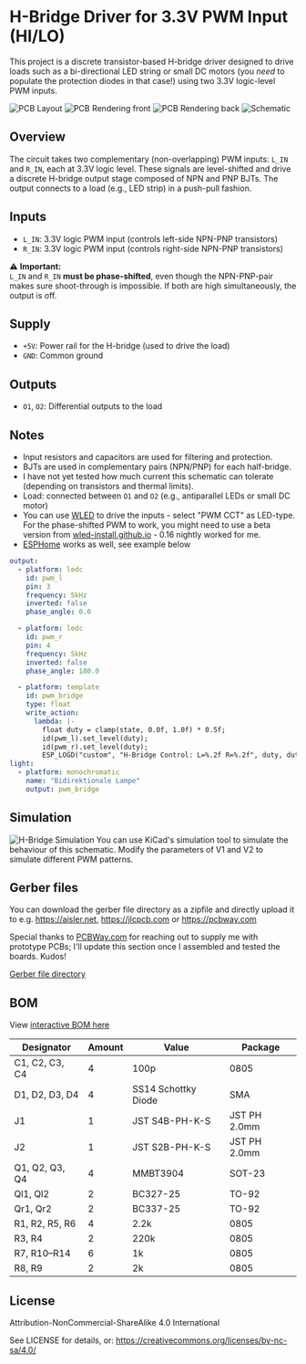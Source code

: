 # H-Bridge Driver for 3.3V PWM Input (HI/LO)

This project is a discrete transistor-based H-bridge driver designed to drive loads such as a bi-directional LED string or small DC motors (you *need* to populate the protection diodes in that case!) using two 3.3V logic-level PWM inputs.

![PCB Layout](images/pcb-layout.png)
![PCB Rendering front](images/pcb-rendering.png)
![PCB Rendering back](images/pcb-rendering2.png)
![Schematic](images/schematic.png)

## Overview

The circuit takes two complementary (non-overlapping) PWM inputs: `L_IN` and `R_IN`, each at 3.3V logic level. These signals are level-shifted and drive a discrete H-bridge output stage composed of NPN and PNP BJTs. The output connects to a load (e.g., LED strip) in a push-pull fashion.

## Inputs

- `L_IN`: 3.3V logic PWM input (controls left-side NPN-PNP transistors)
- `R_IN`: 3.3V logic PWM input (controls right-side NPN-PNP transistors)

⚠️ **Important:**  
`L_IN` and `R_IN` **must be phase-shifted**, even though the NPN-PNP-pair makes sure shoot-through is impossible. If both are high simultaneously, the output is off.

## Supply

- `+5V`: Power rail for the H-bridge (used to drive the load)
- `GND`: Common ground

## Outputs

- `O1`, `O2`: Differential outputs to the load

## Notes

- Input resistors and capacitors are used for filtering and protection.
- BJTs are used in complementary pairs (NPN/PNP) for each half-bridge.
- I have not yet tested how much current this schematic can tolerate (depending on transistors and thermal limits).
- Load: connected between `O1` and `O2` (e.g., antiparallel LEDs or small DC motor)
- You can use [WLED](https://kno.wled.ge/) to drive the inputs - select "PWM CCT" as LED-type. For the phase-shifted PWM to work, you might need to use a beta version from [wled-install.github.io](https://wled-install.github.io/) - 0.16 nightly worked for me.  
- [ESPHome](https://esphome.io) works as well, see example below

```yaml
output:
  - platform: ledc
    id: pwm_l
    pin: 3
    frequency: 5kHz
    inverted: false
    phase_angle: 0.0

  - platform: ledc
    id: pwm_r
    pin: 4
    frequency: 5kHz
    inverted: false
    phase_angle: 180.0

  - platform: template
    id: pwm_bridge
    type: float
    write_action:
      lambda: |-
        float duty = clamp(state, 0.0f, 1.0f) * 0.5f;
        id(pwm_l).set_level(duty);
        id(pwm_r).set_level(duty);
        ESP_LOGD("custom", "H-Bridge Control: L=%.2f R=%.2f", duty, duty);
light:
  - platform: monochromatic
    name: "Bidirektionale Lampe"
    output: pwm_bridge

```


## Simulation

![H-Bridge Simulation](images/h-bridge-simulation.png)
You can use KiCad's simulation tool to simulate the behaviour of this schematic. Modify the parameters of V1 and V2 to simulate different PWM patterns.

## Gerber files

You can download the gerber file directory as a zipfile and directly upload it to e.g. https://aisler.net, https://jlcpcb.com or https://pcbway.com

Special thanks to [PCBWay.com](https://pcbway.com) for reaching out to supply me with prototype PCBs; I'll update this section once I assembled and tested the boards. Kudos!

[Gerber file directory](production/npn-pnp-h-bridge)

## BOM

View [interactive BOM here](https://lk-ek.github.io/npn-pnp-h-bridge/)

| Designator         | Amount | Value   | Package |
|--------------------|--------|----------|----|
| C1, C2, C3, C4     | 4      | 100p     | 0805 
| D1, D2, D3, D4     | 4      | SS14 Schottky Diode | SMA |
| J1                 | 1      | JST S4B-PH-K-S | JST PH 2.0mm |
| J2                 | 1      | JST S2B-PH-K-S | JST PH 2.0mm |
| Q1, Q2, Q3, Q4     | 4      | MMBT3904 | SOT-23 |
| Ql1, Ql2           | 2      | BC327-25 | TO-92 |
| Qr1, Qr2           | 2      | BC337-25 | TO-92 |
| R1, R2, R5, R6     | 4      | 2.2k     | 0805 |
| R3, R4             | 2      | 220k     | 0805 |
| R7, R10–R14        | 6      | 1k       | 0805 |
| R8, R9             | 2      | 2k       | 0805 |

## License

Attribution-NonCommercial-ShareAlike 4.0 International

See LICENSE for details, or: https://creativecommons.org/licenses/by-nc-sa/4.0/
